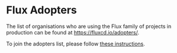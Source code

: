 # Flux Adopters

The list of organisations who are using the Flux family of projects in production can be found at <https://fluxcd.io/adopters/>.

To join the adopters list, please follow [these instructions](https://fluxcd.io/contributing/flux-adopters/).
